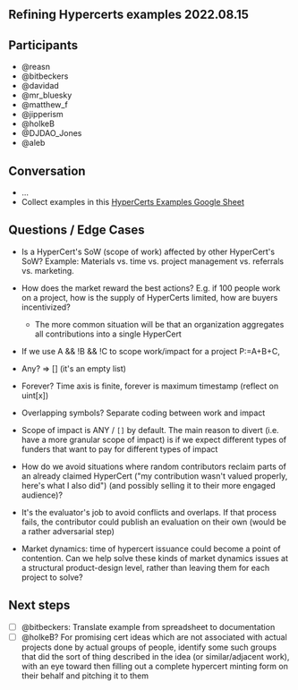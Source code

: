 ## Refining Hypercerts examples 2022.08.15

## Participants
* @reasn 
* @bitbeckers
* @davidad
* @mr_bluesky
* @matthew_f
* @jipperism
* @holkeB
* @DJDAO_Jones
* @aleb

## Conversation
* ...
* Collect examples in this [HyperCerts Examples Google Sheet](https://docs.google.com/spreadsheets/d/1Q3ZA4o4U-ZB9UMH0OnEFDDf7jSTtb2jj8kO24ljvNso/edit?usp=sharing)

## Questions / Edge Cases
* Is a HyperCert's SoW (scope of work) affected by other HyperCert's SoW? Example: Materials vs. time vs. project management vs. referrals vs. marketing.
* How does the market reward the best actions? E.g. if 100 people work on a project, how is the supply of HyperCerts limited, how are buyers incentivized?
  * The more common situation will be that an organization aggregates all contributions into a single HyperCert
* If we use A && !B && !C to scope work/impact for a project P:=A+B+C, 

* Any? => [] (it's an empty list)
* Forever? Time axis is finite, forever is maximum timestamp (reflect on uint[x])
* Overlapping symbols? Separate coding between work and impact
* Scope of impact is ANY / `[]` by default. The main reason to divert (i.e. have a more granular scope of impact) is if we expect different types of funders that want to pay for different types of impact
* How do we avoid situations where random contributors reclaim parts of an already claimed HyperCert ("my contribution wasn't valued properly, here's what I also did") (and possibly selling it to their more engaged audience)?
* It's the evaluator's job to avoid conflicts and overlaps. If that process fails, the contributor could publish an evaluation on their own (would be a rather adversarial step)
* Market dynamics: time of hypercert issuance could become a point of contention. Can we help solve these kinds of market dynamics issues at a structural product-design level, rather than leaving them for each project to solve?

## Next steps

- [ ] @bitbeckers: Translate example from spreadsheet to documentation
- [ ] @holkeB? For promising cert ideas which are not associated with actual projects done by actual groups of people, identify some such groups that did the sort of thing described in the idea (or similar/adjacent work), with an eye toward then filling out a complete hypercert minting form on their behalf and pitching it to them 